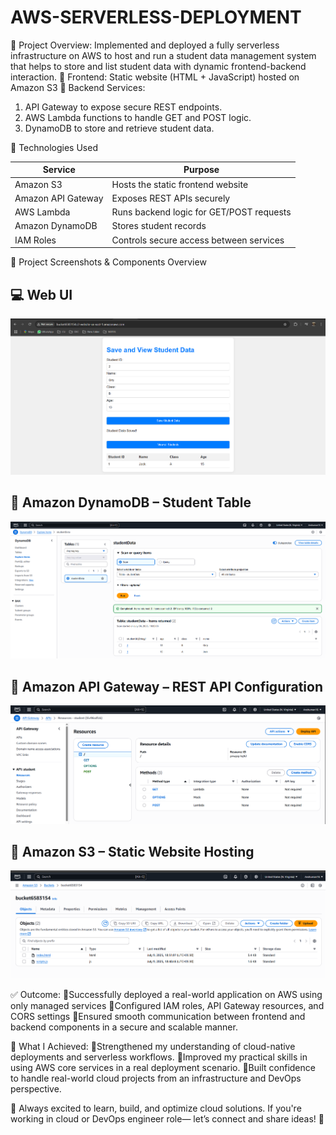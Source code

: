 # AWS-SERVERLESS-DEPLOYMENT

🧩 Project Overview:
 Implemented and deployed a fully serverless infrastructure on AWS to host and run a student data management system that helps to store and list student data with dynamic frontend-backend interaction.
🔹 Frontend: Static website (HTML + JavaScript) hosted on Amazon S3
🔹 Backend Services:
 1. API Gateway to expose secure REST endpoints.
 2. AWS Lambda functions to handle GET and POST logic.
 3. DynamoDB to store and retrieve student data.

🔧 Technologies Used

 Service            | Purpose                                  
--------------------|------------------------------------------
 Amazon S3          | Hosts the static frontend website        
 Amazon API Gateway | Exposes REST APIs securely               
 AWS Lambda         | Runs backend logic for GET/POST requests 
 Amazon DynamoDB    | Stores student records                   
 IAM Roles          | Controls secure access between services  

 📸 Project Screenshots & Components Overview

 ## 💻 Web UI 
 
![Web](media/Web.png)


##  🧱 Amazon DynamoDB – Student Table

![DB](media/DB_table.png)

##  📡 Amazon API Gateway – REST API Configuration

![API](media/api.png)

##  📂 Amazon S3 – Static Website Hosting

![s3](media/bucket.png)

✅ Outcome:
 🔹Successfully deployed a real-world application on AWS using only managed services
 🔹Configured IAM roles, API Gateway resources, and CORS settings
 🔹Ensured smooth communication between frontend and backend components in a secure and scalable manner.

🚀 What I Achieved:
🔹Strengthened my understanding of cloud-native deployments and serverless workflows.
🔹Improved my practical skills in using AWS core services in a real deployment scenario.
🔹Built confidence to handle real-world cloud projects from an infrastructure and DevOps perspective.

📌 Always excited to learn, build, and optimize cloud solutions.
 If you're working in cloud or DevOps engineer role— let’s connect and share ideas! 🙌
